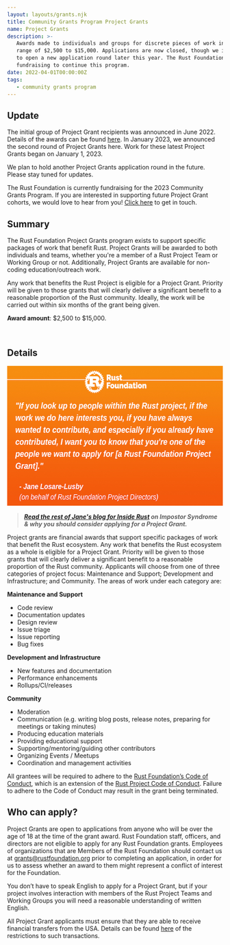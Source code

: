 ```yaml
---
layout: layouts/grants.njk
title: Community Grants Program Project Grants
name: Project Grants
description: >-
   Awards made to individuals and groups for discrete pieces of work in the
   range of $2,500 to $15,000. Applications are now closed, though we intend
   to open a new application round later this year. The Rust Foundation is currently
   fundraising to continue this program.
date: 2022-04-01T00:00:00Z
tags:
   - community grants program
---
```

## Update

The initial group of Project Grant recipients was announced in June 2022. Details of the awards can be found [here](https://foundation.rust-lang.org/news/2022-06-14-community-grants-program-awards-announcement/). In January 2023, we announced the second round of Project Grants here. Work for these latest Project Grants began on January 1, 2023.

We plan to hold another Project Grants application round in the future. Please stay tuned for updates.&nbsp;

The Rust Foundation is currently fundraising for the 2023 Community Grants Program. If you are interested in supporting future Project Grant cohorts, we would love to hear from you\! [Click here](mailto:contact@rustfoundation.org)&nbsp;to get in touch.&nbsp;

## Summary

The Rust Foundation Project Grants program exists to support specific packages of work that benefit Rust. Project Grants will be awarded to both individuals and teams, whether you're a member of a Rust Project Team or Working Group or not. Additionally, Project Grants are available for non-coding education/outreach work.

Any work that benefits the Rust Project is eligible for a Project Grant. Priority will be given to those grants that will clearly deliver a significant benefit to a reasonable proportion of the Rust community. Ideally, the work will be carried out within six months of the grant being given.

**Award amount**\: $2,500 to $15,000.

&nbsp;

## Details

<img width="580" height="326" alt="Orange gradient background with white rust foundation logo up top (letter &quot;R&quot; inside gear icon) with the following white italicized text: &quot;&quot;If you look up to people within the Rust project, if the work we do here interests you, if you have always wanted to contribute, and especially if you already have contributed, I want you to know that you're one of the people we want to apply for [a Rust Foundation Project Grant].&quot; Quote is attributed to Jane Losare-Lusby" title="Jane Losare-Lusby quote" src="/img/grants/jane-quote.png" />

> ***<a rel="noopener" target="_blank" href="https://blog.rust-lang.org/inside-rust/2022/04/19/imposter-syndrome.html">Read the rest of Jane's blog </a>[for Inside Rust](__notset__)&nbsp;on Impostor Syndrome & why you should consider applying for a Project Grant.***

Project grants are financial awards that support specific packages of work that benefit the Rust ecosystem. Any work that benefits the Rust ecosystem as a whole is eligible for a Project Grant. Priority will be given to those grants that will clearly deliver a significant benefit to a reasonable proportion of the Rust community. Applicants will choose from one of three categories of project focus: Maintenance and Support; Development and Infrastructure; and Community. The areas of work under each category are:

**Maintenance and Support**

* Code review
* Documentation updates
* Design review
* Issue triage
* Issue reporting
* Bug fixes

**Development and Infrastructure**

* New features and documentation
* Performance enhancements
* Rollups/CI/releases

**Community**

* Moderation
* Communication (e.g. writing blog posts, release notes, preparing for meetings or taking minutes)
* Producing education materials
* Providing educational support
* Supporting/mentoring/guiding other contributors
* Organizing Events / Meetups
* Coordination and management activities

All grantees will be required to adhere to the [Rust Foundation’s Code of Conduct](https://foundation.rust-lang.org/policies/code-of-conduct/), which is an extension of the [Rust Project Code of Conduct](https://www.rust-lang.org/policies/code-of-conduct). Failure to adhere to the Code of Conduct may result in the grant being terminated.

## Who can apply?

Project Grants are open to applications from anyone who will be over the age of 18 at the time of the grant award. Rust Foundation staff, officers, and directors are not eligible to apply for any Rust Foundation grants. Employees of organizations that are Members of the Rust Foundation should contact us at [grants@rustfoundation.org](mailto:grants@rustfoundation.org) prior to completing an application, in order for us to assess whether an award to them might represent a conflict of interest for the Foundation.

You don’t have to speak English to apply for a Project Grant, but if your project involves interaction with members of the Rust Project Teams and Working Groups you will need a reasonable understanding of written English.

All Project Grant applicants must ensure that they are able to receive financial transfers from the USA. Details can be found [here](https://home.treasury.gov/policy-issues/financial-sanctions/sanctions-programs-and-country-information) of the restrictions to such transactions.